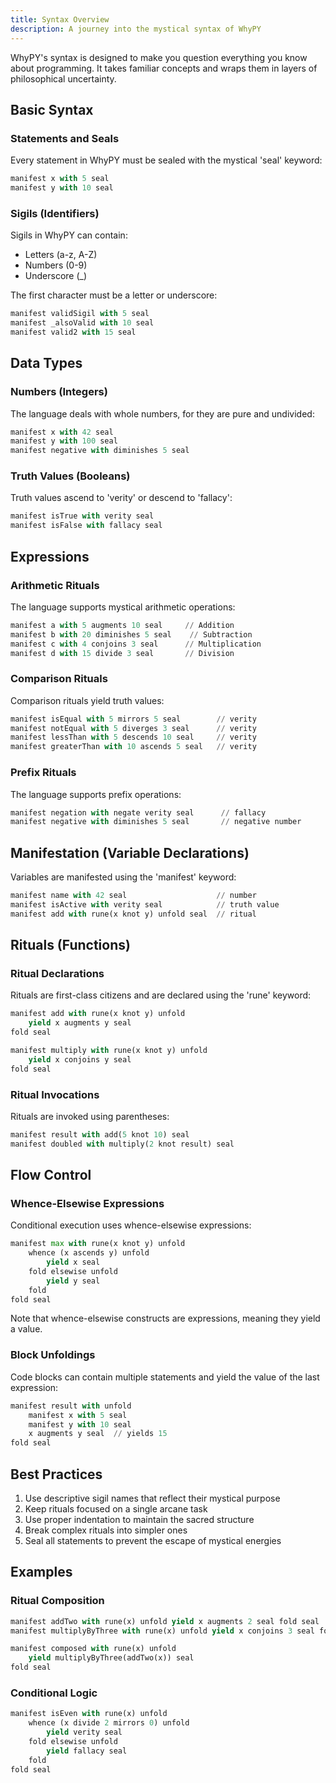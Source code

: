 ```yaml
---
title: Syntax Overview
description: A journey into the mystical syntax of WhyPY
---
```


WhyPY's syntax is designed to make you question everything you know about programming. It takes familiar concepts and wraps them in layers of philosophical uncertainty.

## Basic Syntax

### Statements and Seals

Every statement in WhyPY must be sealed with the mystical 'seal' keyword:

```python
manifest x with 5 seal
manifest y with 10 seal
```

### Sigils (Identifiers)

Sigils in WhyPY can contain:
- Letters (a-z, A-Z)
- Numbers (0-9)
- Underscore (_)

The first character must be a letter or underscore:

```python
manifest validSigil with 5 seal
manifest _alsoValid with 10 seal
manifest valid2 with 15 seal
```

## Data Types

### Numbers (Integers)

The language deals with whole numbers, for they are pure and undivided:

```python
manifest x with 42 seal
manifest y with 100 seal
manifest negative with diminishes 5 seal
```

### Truth Values (Booleans)

Truth values ascend to 'verity' or descend to 'fallacy':

```python
manifest isTrue with verity seal
manifest isFalse with fallacy seal
```

## Expressions

### Arithmetic Rituals

The language supports mystical arithmetic operations:

```python
manifest a with 5 augments 10 seal     // Addition
manifest b with 20 diminishes 5 seal    // Subtraction
manifest c with 4 conjoins 3 seal      // Multiplication
manifest d with 15 divide 3 seal       // Division
```

### Comparison Rituals

Comparison rituals yield truth values:

```python
manifest isEqual with 5 mirrors 5 seal        // verity
manifest notEqual with 5 diverges 3 seal      // verity
manifest lessThan with 5 descends 10 seal     // verity
manifest greaterThan with 10 ascends 5 seal   // verity
```

### Prefix Rituals

The language supports prefix operations:

```python
manifest negation with negate verity seal      // fallacy
manifest negative with diminishes 5 seal       // negative number
```

## Manifestation (Variable Declarations)

Variables are manifested using the 'manifest' keyword:

```python
manifest name with 42 seal                    // number
manifest isActive with verity seal            // truth value
manifest add with rune(x knot y) unfold seal  // ritual
```

## Rituals (Functions)

### Ritual Declarations

Rituals are first-class citizens and are declared using the 'rune' keyword:

```python
manifest add with rune(x knot y) unfold
    yield x augments y seal
fold seal

manifest multiply with rune(x knot y) unfold
    yield x conjoins y seal
fold seal
```

### Ritual Invocations

Rituals are invoked using parentheses:

```python
manifest result with add(5 knot 10) seal
manifest doubled with multiply(2 knot result) seal
```

## Flow Control

### Whence-Elsewise Expressions

Conditional execution uses whence-elsewise expressions:

```python
manifest max with rune(x knot y) unfold
    whence (x ascends y) unfold
        yield x seal
    fold elsewise unfold
        yield y seal
    fold
fold seal
```

Note that whence-elsewise constructs are expressions, meaning they yield a value.

### Block Unfoldings

Code blocks can contain multiple statements and yield the value of the last expression:

```python
manifest result with unfold
    manifest x with 5 seal
    manifest y with 10 seal
    x augments y seal  // yields 15
fold seal
```

## Best Practices

1. Use descriptive sigil names that reflect their mystical purpose
2. Keep rituals focused on a single arcane task
3. Use proper indentation to maintain the sacred structure
4. Break complex rituals into simpler ones
5. Seal all statements to prevent the escape of mystical energies

## Examples

### Ritual Composition

```python
manifest addTwo with rune(x) unfold yield x augments 2 seal fold seal
manifest multiplyByThree with rune(x) unfold yield x conjoins 3 seal fold seal

manifest composed with rune(x) unfold
    yield multiplyByThree(addTwo(x)) seal
fold seal
```

### Conditional Logic

```python
manifest isEven with rune(x) unfold
    whence (x divide 2 mirrors 0) unfold
        yield verity seal
    fold elsewise unfold
        yield fallacy seal
    fold
fold seal
``` 